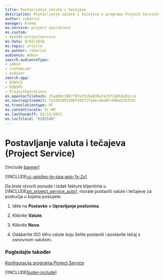 ```yaml
---
title: Postavljanje valuta i tečajeva
description: Postavljanje valuta i tečajeva u programu Project Service
author: ruhercul
manager: kfend
ms.service: project-operations
ms.custom:
- dyn365-projectservice
ms.date: 8/03/2018
ms.topic: article
ms.author: ruhercul
audience: Admin
search.audienceType:
- admin
- customizer
- enduser
search.app:
- D365CE
- D365PS
- ProjectOperations
ms.openlocfilehash: 35a499c3887f9fe7515e839afa35f2a851e81cce
ms.sourcegitcommit: fa32b1893286f20271fa4ec4be8fc68bd135f53c
ms.translationtype: HT
ms.contentlocale: hr-HR
ms.lasthandoff: 02/15/2021
ms.locfileid: "5282549"
---
```

# <a name="set-up-currencies-and-exchange-rates-project-service"></a>Postavljanje valuta i tečajeva (Project Service)

[!include [banner](../includes/psa-now-project-operations.md)]

[!INCLUDE[cc-applies-to-psa-app-1x-2x](../includes/cc-applies-to-psa-app-1x-2x.md)]

Da biste stvorili ponude i izdali fakture klijentima u [!INCLUDE[pn_project_service_auto](../includes/pn-project-service-auto.md)], morate postaviti valute i tečajeve za područja u kojima poslujete.  
  
1.  Idite na **Postavke > Upravljanje poslovima**.  
  
2.  Kliknite **Valute**.  
  
3.  Kliknite **Novo**.  
  
4.  Odaberite ISO šifru valute koju želite postaviti i postavite tečaj s osnovnom valutom.  
  
### <a name="see-also"></a>Pogledajte također  
 [Konfiguracija programa Project Service](../psa/configure.md)


[!INCLUDE[footer-include](../includes/footer-banner.md)]